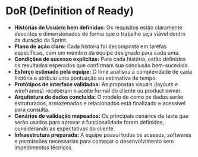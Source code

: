 # DoR (Definition of Ready)

- **Histórias de Usuário bem definidas:** Os requisitos estão claramente
  descritos e dimensionados de forma que o trabalho seja viável dentro da
  duração da Sprint.
- **Plano de ação claro:** Cada história foi decomposta em tarefas específicas,
  com um membro da equipe designado para cada uma.
- **Condições de sucesso explícitas:** Para cada história, estão definidos os
  resultados esperados que confirmam sua conclusão bem-sucedida.
- **Esforço estimado pela equipe:** O time analisou a complexidade de cada
  história e atribuiu uma pontuação ou estimativa de tempo.
- **Protótipos de interface validados:** As propostas visuais (layouts e
  wireframes) receberam o aceite formal do cliente ou product owner.
- **Arquitetura de dados concluída:** O modelo de como os dados serão
  estruturados, armazenados e relacionados está finalizado e acessível para
  consulta.
- **Cenários de validação mapeados:** Os principais cenários de teste que serão
  usados para aprovar a funcionalidade foram definidos, considerando as
  expectativas do cliente.
- **Infraestrutura preparada:** A equipe possui todos os acessos, softwares e
  permissões necessárias para começar o desenvolvimento sem impedimentos
  técnicos.
